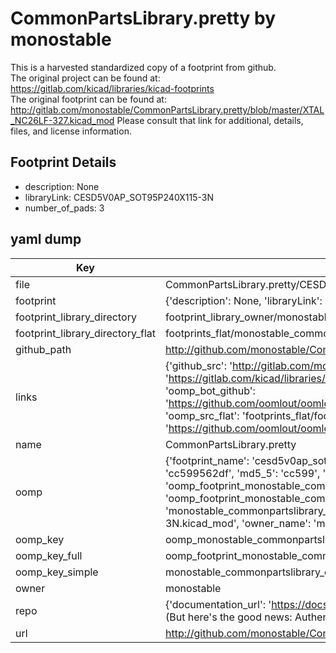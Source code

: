 # CommonPartsLibrary.pretty by monostable  
This is a harvested standardized copy of a footprint from github.  
The original project can be found at:  
https://gitlab.com/kicad/libraries/kicad-footprints  
The original footprint can be found at:
http://gitlab.com/monostable/CommonPartsLibrary.pretty/blob/master/XTAL_NC26LF-327.kicad_mod
Please consult that link for additional, details, files, and license information.  
## Footprint Details
* description: None  
* libraryLink: CESD5V0AP_SOT95P240X115-3N  
* number_of_pads: 3  
## yaml dump  
| Key | Value |  
| --- | --- |  
| file | CommonPartsLibrary.pretty/CESD5V0AP_SOT95P240X115-3N.kicad_mod |  
| footprint | {'description': None, 'libraryLink': 'CESD5V0AP_SOT95P240X115-3N', 'number_of_pads': 3} |  
| footprint_library_directory | footprint_library_owner/monostable_CommonPartsLibrary.pretty |  
| footprint_library_directory_flat | footprints_flat/monostable_commonpartslibrary_cesd5v0ap_sot95p240x115_3n/working |  
| github_path | http://github.com/monostable/CommonPartsLibrary.pretty/blob/master/CESD5V0AP_SOT95P240X115-3N.kicad_mod |  
| links | {'github_src': 'http://gitlab.com/monostable/CommonPartsLibrary.pretty/blob/master/XTAL_NC26LF-327.kicad_mod', 'github_src_repo': 'https://gitlab.com/kicad/libraries/kicad-footprints', 'oomp_bot': 'footprints/monostable_commonpartslibrary_cesd5v0ap_sot95p240x115_3n/working', 'oomp_bot_github': 'https://github.com/oomlout/oomlout_oomp_footprint_bot/tree/main/footprints/monostable_commonpartslibrary_cesd5v0ap_sot95p240x115_3n/working', 'oomp_src_flat': 'footprints_flat/footprints_flat/monostable_commonpartslibrary_cesd5v0ap_sot95p240x115_3n/working', 'oomp_src_flat_github': 'https://github.com/oomlout/oomlout_oomp_footprint_src/tree/main/footprints_flat/monostable_commonpartslibrary_cesd5v0ap_sot95p240x115_3n/working'} |  
| name | CommonPartsLibrary.pretty |  
| oomp | {'footprint_name': 'cesd5v0ap_sot95p240x115_3n', 'library_name': 'commonpartslibrary', 'md5': 'cc599562df36c4a9976472b40de18238', 'md5_10': 'cc599562df', 'md5_5': 'cc599', 'md5_6': 'cc5995', 'oomp_key': 'oomp_monostable_commonpartslibrary_cesd5v0ap_sot95p240x115_3n', 'oomp_key_extra': 'oomp_footprint_monostable_commonpartslibrary_cesd5v0ap_sot95p240x115_3n', 'oomp_key_full': 'oomp_footprint_monostable_commonpartslibrary_cesd5v0ap_sot95p240x115_3n_cc5995', 'oomp_key_simple': 'monostable_commonpartslibrary_cesd5v0ap_sot95p240x115_3n', 'original_filename': 'CommonPartsLibrary.pretty/CESD5V0AP_SOT95P240X115-3N.kicad_mod', 'owner_name': 'monostable'} |  
| oomp_key | oomp_monostable_commonpartslibrary_cesd5v0ap_sot95p240x115_3n |  
| oomp_key_full | oomp_footprint_monostable_commonpartslibrary_cesd5v0ap_sot95p240x115_3n |  
| oomp_key_simple | monostable_commonpartslibrary_cesd5v0ap_sot95p240x115_3n |  
| owner | monostable |  
| repo | {'documentation_url': 'https://docs.github.com/rest/overview/resources-in-the-rest-api#rate-limiting', 'message': "API rate limit exceeded for 84.66.173.59. (But here's the good news: Authenticated requests get a higher rate limit. Check out the documentation for more details.)"} |  
| url | http://github.com/monostable/CommonPartsLibrary.pretty |  


